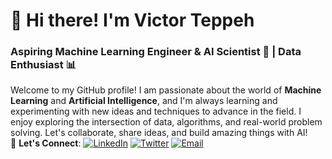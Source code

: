 # 👋 Hi there! I'm Victor Teppeh

### Aspiring Machine Learning Engineer & AI Scientist 🤖 | Data Enthusiast 📊

Welcome to my GitHub profile! I am passionate about the world of **Machine Learning** and **Artificial Intelligence**, and I'm always learning and experimenting with new ideas and techniques to advance in the field. I enjoy exploring the intersection of data, algorithms, and real-world problem solving.
Let's collaborate, share ideas, and build amazing things with AI! 
<br>
💬 **Let's Connect**:
[![LinkedIn](https://img.shields.io/badge/LinkedIn-0077B5?style=for-the-badge&logo=linkedin&logoColor=white)](https://linkedin.com/in/VictorTeppeh233)
[![Twitter](https://img.shields.io/badge/Twitter-1DA1F2?style=for-the-badge&logo=twitter&logoColor=white)](https://twitter.com/VictorTeppeh233)
[![Email](https://img.shields.io/badge/Email-ffffff?style=for-the-badge&logo=gmail&logoColor=red)](mailto:victorteppeh233@gmail.com)
